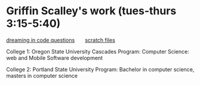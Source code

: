 <html>
<title>Griffin Scalley</title>
<body>

<h1>Griffin Scalley's work (tues-thurs 3:15-5:40)</h1>

<a href="https://gscalley.github.io/GscalleyDreamingQ-A.github.io/">dreaming in code questions</a> 
&nbsp;
&nbsp;
&nbsp;
<a href="GscalleyScratchfiles.github.io">scratch files</a>

<p>College 1: Oregon State University Cascades
Program: Computer Science: web and Mobile Software development

College 2: Portland State University
Program: Bachelor in computer science, masters in computer science<p>
